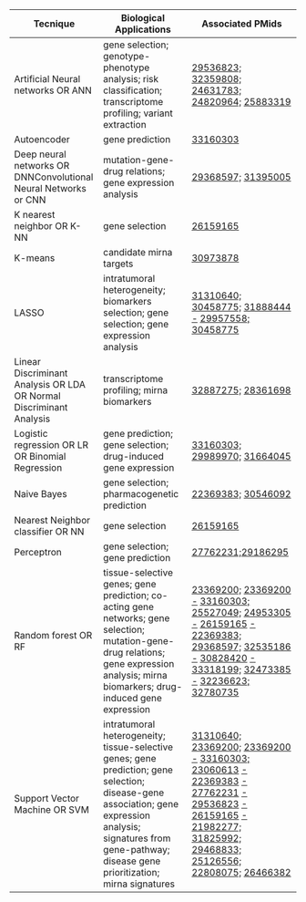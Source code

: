 <div class="tg-wrap"><table id="tg-lREGD">
<thead>
  <tr>
    <th>Tecnique</th>
    <th>Biological Applications</th>
    <th>Associated PMids</th>
  </tr>
</thead>
<tbody>
  <tr>
    <td>Artificial Neural networks OR ANN</td>
    <td>gene selection; genotype-phenotype analysis; risk classification; transcriptome profiling; variant extraction</td>
    <!--td>29536823; 32359808; 24631783; 24820964; 25883319</td-->
    <td><a href="https://pubmed.ncbi.nlm.nih.gov/29536823">29536823;</a> <a href="https://pubmed.ncbi.nlm.nih.gov/32359808">32359808;</a> <a href="https://pubmed.ncbi.nlm.nih.gov/24631783">24631783;</a> <a href="https://pubmed.ncbi.nlm.nih.gov/24820964">24820964;</a> <a href="https://pubmed.ncbi.nlm.nih.gov/25883319">25883319</a>
</td>


  </tr>
  <tr>
    <td>Autoencoder</td>
    <td>gene prediction</td>
    <!--td>33160303</td-->
  <td><a href="https://pubmed.ncbi.nlm.nih.gov/33160303">33160303</a></td>
  </tr>
  <tr>
    <td>Deep neural networks OR DNNConvolutional Neural Networks or CNN</td>
    <td>mutation-gene-drug relations; gene expression analysis</td>
    <!--td>29368597; 31395005</td-->
  <td><a href="https://pubmed.ncbi.nlm.nih.gov/29368597">29368597;</a> <a href="https://pubmed.ncbi.nlm.nih.gov/31395005">31395005</a></td>  
  </tr>
  <tr>
    <td>K nearest neighbor OR K-NN</td>
    <td>gene selection</td>
    <!--td>26159165</td-->
  <td><a href="https://pubmed.ncbi.nlm.nih.gov/26159165">26159165</a></td>
</td>
  </tr>
  <tr>
    <td>K-means</td>
    <td>candidate mirna targets</td>
    <!--td>30973878</td-->
    <td><a href="https://pubmed.ncbi.nlm.nih.gov/30973878">30973878</a></td>
  </tr>
  <tr>
    <td>LASSO</td>
    <td>intratumoral heterogeneity; biomarkers selection; gene selection; gene expression analysis</td>
    <!--td>31310640; 30458775; 31888444 - 29957558; 30458775</td-->
  <td><a href="https://pubmed.ncbi.nlm.nih.gov/31310640">31310640;</a> <a href="https://pubmed.ncbi.nlm.nih.gov/30458775">30458775;</a> <a href="https://pubmed.ncbi.nlm.nih.gov/31888444">31888444</a> <a href="https://pubmed.ncbi.nlm.nih.gov/-">-</a> <a href="https://pubmed.ncbi.nlm.nih.gov/29957558">29957558;</a> <a href="https://pubmed.ncbi.nlm.nih.gov/30458775">30458775</a></td>
  </tr>
  <tr>
    <td>Linear Discriminant Analysis OR LDA OR Normal Discriminant Analysis</td>
    <td>transcriptome profiling; mirna biomarkers</td>
    <!--td>32887275; 28361698</td-->
  <td><a href="https://pubmed.ncbi.nlm.nih.gov/32887275">32887275;</a> <a href="https://pubmed.ncbi.nlm.nih.gov/28361698">28361698</a></td>
  </tr>
  <tr>
    <td>Logistic regression OR LR OR Binomial Regression</td>
    <td>gene prediction; gene selection; drug-induced gene expression</td>
    <!--td>33160303; 29989970; 31664045</td-->
 <td><a href="https://pubmed.ncbi.nlm.nih.gov/33160303">33160303;</a> <a href="https://pubmed.ncbi.nlm.nih.gov/29989970">29989970;</a> <a href="https://pubmed.ncbi.nlm.nih.gov/31664045">31664045</a></td>
  </tr>
  <tr>
    <td>Naive Bayes</td>
    <td>gene selection; pharmacogenetic prediction</td>
    <!--td>22369383; 30546092</td-->
  <td><a href="https://pubmed.ncbi.nlm.nih.gov/22369383">22369383;</a> <a href="https://pubmed.ncbi.nlm.nih.gov/30546092">30546092</a></td>
</tr>
  <tr>
    <td>Nearest Neighbor classifier OR NN</td>
    <td>gene selection</td>
    <td><a href="https://pubmed.ncbi.nlm.nih.gov/26159165">26159165</a></td>
  </tr>
  <tr>
    <td>Perceptron</td>
    <td>gene selection; gene prediction</td>
    <!--td>27762231</td-->
    <td><a href="https://pubmed.ncbi.nlm.nih.gov/27762231">27762231;</a><a href="https://pubmed.ncbi.nlm.nih.gov/29186295">29186295</a></td>
  </tr>
  <tr>
    <td>Random forest OR RF</td>
    <td>tissue-selective genes; gene prediction; co-acting gene networks; gene selection; mutation-gene-drug relations; gene expression analysis; mirna biomarkers; drug-induced gene expression</td>
    <!--td>23369200; 23369200 - 33160303; 25527049; 24953305 - 26159165 - 22369383; 29368597; 32535186 - 30828420 - 33318199; 32473385 - 32236623; 32780735</td-->
  <td><a href="https://pubmed.ncbi.nlm.nih.gov/23369200">23369200;</a> <a href="https://pubmed.ncbi.nlm.nih.gov/23369200">23369200</a> <a href="https://pubmed.ncbi.nlm.nih.gov/-">-</a> <a href="https://pubmed.ncbi.nlm.nih.gov/33160303">33160303;</a> <a href="https://pubmed.ncbi.nlm.nih.gov/25527049">25527049;</a> <a href="https://pubmed.ncbi.nlm.nih.gov/24953305">24953305</a> <a href="https://pubmed.ncbi.nlm.nih.gov/-">-</a> <a href="https://pubmed.ncbi.nlm.nih.gov/26159165">26159165</a> <a href="https://pubmed.ncbi.nlm.nih.gov/-">-</a> <a href="https://pubmed.ncbi.nlm.nih.gov/22369383">22369383;</a> <a href="https://pubmed.ncbi.nlm.nih.gov/29368597">29368597;</a> <a href="https://pubmed.ncbi.nlm.nih.gov/32535186">32535186</a> <a href="https://pubmed.ncbi.nlm.nih.gov/-">-</a> <a href="https://pubmed.ncbi.nlm.nih.gov/30828420">30828420</a> <a href="https://pubmed.ncbi.nlm.nih.gov/-">-</a> <a href="https://pubmed.ncbi.nlm.nih.gov/33318199">33318199;</a> <a href="https://pubmed.ncbi.nlm.nih.gov/32473385">32473385</a> <a href="https://pubmed.ncbi.nlm.nih.gov/-">-</a> <a href="https://pubmed.ncbi.nlm.nih.gov/32236623">32236623;</a> <a href="https://pubmed.ncbi.nlm.nih.gov/32780735">32780735</a>
</td>
  </tr>
  <tr>
    <td>Support Vector Machine OR SVM</td>
    <td>intratumoral heterogeneity; tissue-selective genes; gene prediction; gene selection; disease-gene association; gene expression analysis; signatures from gene-pathway; disease gene prioritization; mirna signatures</td>
    <!--td>31310640; 23369200; 23369200 - 33160303; 23060613 - 22369383 - 27762231 - 29536823 - 26159165 - 21982277; 31825992; 29468833; 25126556; 22808075; 26466382</td-->
  <td><a href="https://pubmed.ncbi.nlm.nih.gov/31310640">31310640;</a> <a href="https://pubmed.ncbi.nlm.nih.gov/23369200">23369200;</a> <a href="https://pubmed.ncbi.nlm.nih.gov/23369200">23369200</a> <a href="https://pubmed.ncbi.nlm.nih.gov/-">-</a> <a href="https://pubmed.ncbi.nlm.nih.gov/33160303">33160303;</a> <a href="https://pubmed.ncbi.nlm.nih.gov/23060613">23060613</a> <a href="https://pubmed.ncbi.nlm.nih.gov/-">-</a> <a href="https://pubmed.ncbi.nlm.nih.gov/22369383">22369383</a> <a href="https://pubmed.ncbi.nlm.nih.gov/-">-</a> <a href="https://pubmed.ncbi.nlm.nih.gov/27762231">27762231</a> <a href="https://pubmed.ncbi.nlm.nih.gov/-">-</a> <a href="https://pubmed.ncbi.nlm.nih.gov/29536823">29536823</a> <a href="https://pubmed.ncbi.nlm.nih.gov/-">-</a> <a href="https://pubmed.ncbi.nlm.nih.gov/26159165">26159165</a> <a href="https://pubmed.ncbi.nlm.nih.gov/-">-</a> <a href="https://pubmed.ncbi.nlm.nih.gov/21982277">21982277;</a> <a href="https://pubmed.ncbi.nlm.nih.gov/31825992">31825992;</a> <a href="https://pubmed.ncbi.nlm.nih.gov/29468833">29468833;</a> <a href="https://pubmed.ncbi.nlm.nih.gov/25126556">25126556;</a> <a href="https://pubmed.ncbi.nlm.nih.gov/22808075">22808075;</a> <a href="https://pubmed.ncbi.nlm.nih.gov/26466382">26466382</a>
</td>
  </tr>
</tbody>
</table></div>
